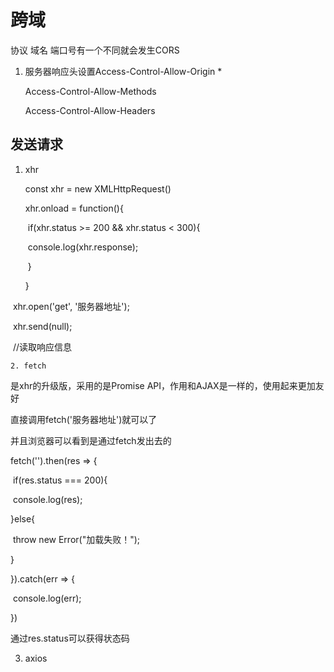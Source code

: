 #  跨域

协议 域名 端口号有一个不同就会发生CORS

1. 服务器响应头设置Access-Control-Allow-Origin *

   Access-Control-Allow-Methods

   Access-Control-Allow-Headers

##  发送请求

1. xhr

   const xhr = new XMLHttpRequest()

   xhr.onload = function(){

   ​	if(xhr.status >= 200 && xhr.status < 300){

   ​		console.log(xhr.response);

   ​	}

   }

​		xhr.open('get', '服务器地址');

​		xhr.send(null);

​		//读取响应信息

 	2. fetch

是xhr的升级版，采用的是Promise API，作用和AJAX是一样的，使用起来更加友好

直接调用fetch('服务器地址')就可以了

并且浏览器可以看到是通过fetch发出去的

fetch('').then(res => {

​	if(res.status === 200){

​	console.log(res);

}else{

​	throw new Error("加载失败！");

}

}).catch(err => {

​	console.log(err);

})

通过res.status可以获得状态码

3. axios